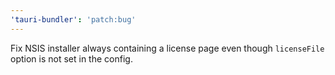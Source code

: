 ```yaml
---
'tauri-bundler': 'patch:bug'
---
```


Fix NSIS installer always containing a license page even though `licenseFile` option is not set in the config.
